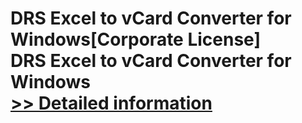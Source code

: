 # DRS Excel to vCard Converter for Windows[Corporate License]<br />DRS Excel to vCard Converter for Windows<br />[>> Detailed information](https://secure.shareit.com/shareit/product.html?productid=301009679&affiliateid=200057808)
